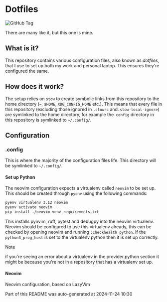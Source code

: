 # Dotfiles

![GitHub Tag](https://img.shields.io/github/v/tag/marcelblijleven/dotfiles?style=plastic&label=version)

There are many like it, but this one is mine.

## What is it?

This repository contains various configuration files, also known as _dotfiles_,
that I use to set up both my work and personal laptop. This ensures they're
configured the same.

## How does it work?

The setup relies on `stow` to create symbolic links from this repository to the
home directory (`~`, `$HOME`, `XDG_CONFIG_HOME` etc.). This means that every
file in this repository (excluding those ignored in `.stowrc`
and`.stow-local-ignore`) are symlinked to the home directory,
for example the`.config` directory in this repository is symlinked to `~/.config/`.

## Configuration

<!--- end of static README.md --->

### .config

This is where the majority of the configuration files life.
This directory will be symlinked to `~/.config/`.

#### Set up Python

The neovim configuration expects a virtualenv called `neovim` to be set up. This should be created through `pyenv` using
the following commands:

```bash
pyenv virtualenv 3.12 neovim
pyenv activate neovim
pip install ./neovim-venv-requirements.txt
```

This installs pynvim, ruff, pytest and debugpy into the neovim virtualenv. Neovim should be configured to use this virtualenv
already, this can be checked by opening neovim and running `:checkhealth python`. If the `python3_prog_host` is set to the
virtualenv python then it is set up correctly.

> [!NOTE]
> if you're seeing an error about a virtualenv in the provider.python section it might be because you're not in a repository
that has a virtualenv set up.

#### Neovim

Neovim configuration, based on LazyVim

Part of this README was auto-generated at 2024-11-24 10:30
